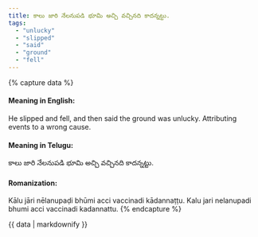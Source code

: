 ```yaml
---
title: కాలు జారి నేలనుపడి భూమి అచ్చి వచ్చినది కాదన్నట్టు.
tags:
  - "unlucky"
  - "slipped"
  - "said"
  - "ground"
  - "fell"
---
```


{% capture data %}
#### Meaning in English:
He slipped and fell, and then said the ground was unlucky.
Attributing events to a wrong cause.

#### Meaning in Telugu:
కాలు జారి నేలనుపడి భూమి అచ్చి వచ్చినది కాదన్నట్టు.

#### Romanization:
Kālu jāri nēlanupaḍi bhūmi acci vaccinadi kādannaṭṭu.
Kalu jari nelanupadi bhumi acci vaccinadi kadannattu.
{% endcapture %}

{{ data | markdownify }}

